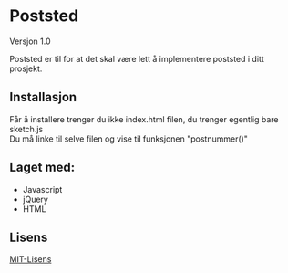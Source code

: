 # Poststed

Versjon 1.0

Poststed er til for at det skal være lett å implementere poststed i ditt prosjekt.

## Installasjon

Får å installere trenger du ikke index.html filen, du trenger egentlig bare sketch.js  
Du må linke til selve filen og vise til funksjonen "postnummer()"


## Laget med:

* Javascript
* jQuery
* HTML

## Lisens
[MIT-Lisens](LICENSE.md)

